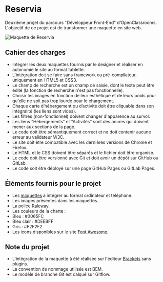 # Reservia
Deuxième projet du parcours "Développeur Front-End" d'OpenClassrooms. L'objectif de ce projet est  de transformer une maquette en site web.

![Maquette de Reservia](https://user.oc-static.com/upload/2020/08/24/1598262857804_Maquette%20reservia-min.png)

## Cahier des charges
- Intégrer les deux maquettes fournis par le designer et réaliser en autonomie le site au format tablette.
- L'intégration doit se faire sans framework ou pré-compilateur, uniquement en HTML5 et CSS3.
- Le champ de recherche est un champ de saisie, dont le texte peut être édité (la fonction de recherche n'est pas fonctionnelle).
- Choisir les images en fonction de leur esthétique et de leurs poids pour qu'elle ne soit pas trop lourde pour le chargement.
- Chaque carte d’hébergement ou d’activité doit être cliquable dans son intégralité (les liens sont vides).
- Les filtres (non-fonctionnel) doivent changer d'apparence au survol.
- Les liens “Hébergements” et “Activités” sont des ancres qui doivent mener aux sections de la page.
- Le code doit être sémantiquement correct et ne doit contenir aucune erreur au validateur W3C.
- Le site doit être compatible avec les dernières versions de Chrome et Firefox.
- Le HTML et le CSS doivent être séparés et le fichier doit être organisé.
- Le code doit être versionné avec Git et doit avoir un dépôt sur GitHub  ou GitLab.
- Le code soit être déployé sur une page GitHub Pages ou GitLab Pages.

## Éléments fournis pour le projet
- Les [maquettes](https://s3-eu-west-1.amazonaws.com/course.oc-static.com/projects/Front-End+V2/P2+HTML+%26+CSS/Projet+2+-+Reservia+FR.zip) à intégrer au format ordinateur et téléphone.
- Les images présentes dans les maquettes.
- La police [Raleway](https://fonts.google.com/specimen/Raleway).
- Les couleurs de la charte :
 - Bleu : #0065FC
 - Bleu clair : #DEEBFF
 - Gris : #F2F2F2
- Les icons disponibles sur le site [Font Awesome](https://fontawesome.com/).

## Note du projet
- L'intégration de la maquette à été réalisée sur l'éditeur [Brackets](http://brackets.io/) sans plugins.
- La convention de nommage utilisée est BEM.
- Le modèle de branche Git est calqué sur Gitflow.